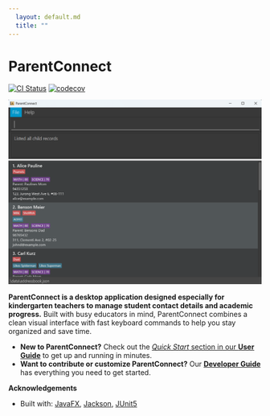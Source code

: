 ```yaml
---
  layout: default.md
  title: ""
---
```


# ParentConnect

[![CI Status](https://github.com/se-edu/addressbook-level3/workflows/Java%20CI/badge.svg)](https://github.com/se-edu/addressbook-level3/actions)
[![codecov](https://codecov.io/gh/se-edu/addressbook-level3/branch/master/graph/badge.svg)](https://codecov.io/gh/se-edu/addressbook-level3)

![Ui](images/Ui.png)

**ParentConnect is a desktop application designed especially for kindergarten teachers to manage student contact details and academic progress.** Built with busy educators in mind, ParentConnect combines a clean visual interface with fast keyboard commands to help you stay organized and save time.

* **New to ParentConnect?** Check out the [_Quick Start_ section in our **User Guide**](UserGuide.html#quick-start) to get up and running in minutes.
* **Want to contribute or customize ParentConnect?** Our [**Developer Guide**](DeveloperGuide.html) has everything you need to get started.


**Acknowledgements**

* Built with: [JavaFX](https://openjfx.io/), [Jackson](https://github.com/FasterXML/jackson), [JUnit5](https://github.com/junit-team/junit5)
